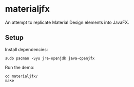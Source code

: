 # materialjfx

An attempt to replicate Material Design elements into JavaFX.

## Setup

Install dependencies:

```
sudo pacman -Syu jre-openjdk java-openjfx
```

Run the demo:

```
cd materialjfx/
make
```
